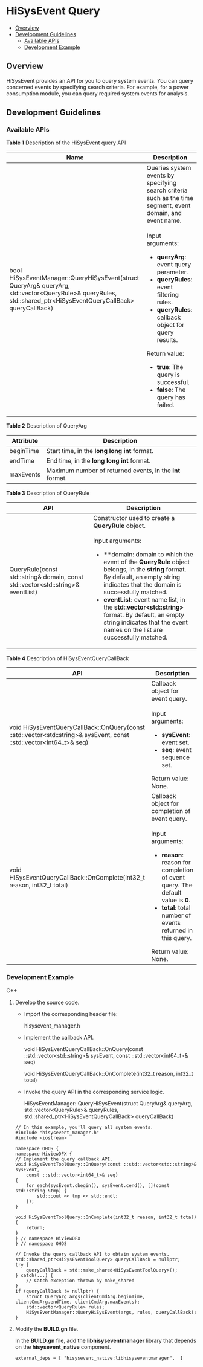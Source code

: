 # HiSysEvent Query<a name="EN-US_TOPIC_0000001231455461"></a>

-   [Overview](#section279684125212)
-   [Development Guidelines](#section315316761113)
    -   [Available APIs](#section03869128521)
    -   [Development Example](#section14286111855212)

## Overview<a name="section279684125212"></a>

HiSysEvent provides an API for you to query system events. You can query concerned events by specifying search criteria. For example, for a power consumption module, you can query required system events for analysis.

## Development Guidelines<a name="section315316761113"></a>

### Available APIs<a name="section03869128521"></a>

**Table 1** Description of the HiSysEvent query API

| Name| Description |
| -------- | --------- |
| bool HiSysEventManager::QueryHiSysEvent(struct QueryArg&amp; queryArg, std::vector&lt;QueryRule&gt;&amp; queryRules, std::shared_ptr&lt;HiSysEventQueryCallBack&gt; queryCallBack) | Queries system events by specifying search criteria such as the time segment, event domain, and event name.<br><br>Input arguments:<ul><li>**queryArg**: event query parameter. </li><li>**queryRules**: event filtering rules. </li><li>**queryRules**: callback object for query results. </li></ul>Return value:<ul><li>**true**: The query is successful. </li><li>**false**: The query has failed.</li></ul> |


**Table 2** Description of QueryArg

| Attribute| Description |
| -------- | --------- |
| beginTime | Start time, in the **long long int** format.|
| endTime | End time, in the **long long int** format.|
| maxEvents | Maximum number of returned events, in the **int** format.|

**Table 3** Description of QueryRule

| API| Description |
| -------- | --------- |
| QueryRule(const std::string& domain, const std::vector&lt;std::string&gt;& eventList) | Constructor used to create a **QueryRule** object.<br><br>Input arguments:<ul><li>**domain: domain to which the event of the **QueryRule** object belongs, in the **string** format. By default, an empty string indicates that the domain is successfully matched. </li><li>**eventList**: event name list, in the **std::vector&lt;std::string&gt;** format. By default, an empty string indicates that the event names on the list are successfully matched.</li></ul> |

**Table 4** Description of HiSysEventQueryCallBack

| API| Description |
| -------- | --------- |
| void HiSysEventQueryCallBack::OnQuery(const ::std::vector&lt;std::string&gt;&amp; sysEvent, const ::std::vector&lt;int64_t&gt;&amp; seq) | Callback object for event query.<br><br>Input arguments:<ul><li>**sysEvent**: event set. </li><li>**seq**: event sequence set. </li></ul>Return value:<br>None.|
| void HiSysEventQueryCallBack::OnComplete(int32_t reason, int32_t total) | Callback object for completion of event query.<br><br>Input arguments:<ul><li>**reason**: reason for completion of event query. The default value is **0**. </li><li>**total**: total number of events returned in this query. </li></ul>Return value:<br>None.|

### Development Example<a name="section14286111855212"></a>

C++

1.  Develop the source code.

    -   Import the corresponding header file:

        hisysevent\_manager.h

    -   Implement the callback API.

        void HiSysEventQueryCallBack::OnQuery\(const ::std::vector&lt;std::string&gt;& sysEvent, const ::std::vector<int64\_t\>& seq\)

        void HiSysEventQueryCallBack::OnComplete\(int32\_t reason, int32\_t total\)

    -   Invoke the query API in the corresponding service logic.

        HiSysEventManager::QueryHiSysEvent\(struct QueryArg& queryArg, std::vector<QueryRule\>& queryRules, std::shared\_ptr<HiSysEventQueryCallBack\> queryCallBack\)


    ```
    // In this example, you'll query all system events.
    #include "hisysevent_manager.h"
    #include <iostream>
    
    namespace OHOS {
    namespace HiviewDFX {
    // Implement the query callback API.
    void HiSysEventToolQuery::OnQuery(const ::std::vector<std::string>& sysEvent,
        const ::std::vector<int64_t>& seq)
    {
        for_each(sysEvent.cbegin(), sysEvent.cend(), [](const std::string &tmp) {
            std::cout << tmp << std::endl;
        });
    }
    
    void HiSysEventToolQuery::OnComplete(int32_t reason, int32_t total)
    {
        return;
    }
    } // namespace HiviewDFX
    } // namespace OHOS
    
    // Invoke the query callback API to obtain system events.
    std::shared_ptr<HiSysEventToolQuery> queryCallBack = nullptr;
    try {
        queryCallBack = std::make_shared<HiSysEventToolQuery>();
    } catch(...) {
        // Catch exception thrown by make_shared
    }
    if (queryCallBack != nullptr) {
        struct QueryArg args(clientCmdArg.beginTime, clientCmdArg.endTime, clientCmdArg.maxEvents);
        std::vector<QueryRule> rules;
        HiSysEventManager::QueryHiSysEvent(args, rules, queryCallBack);
    }
    ```

2.  Modify the **BUILD.gn** file.

    In the **BUILD.gn** file, add the **libhisyseventmanager** library that depends on the **hisysevent\_native** component.

    ```
    external_deps = [ "hisysevent_native:libhisyseventmanager",  ]
    ```
